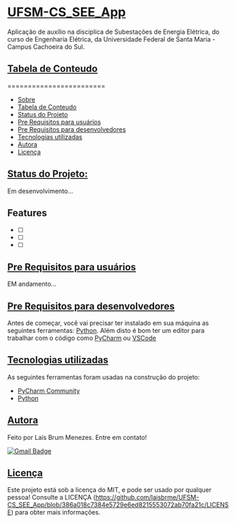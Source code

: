 # [UFSM-CS_SEE_App](#UFSM-CS_SEE_App)
Aplicação de auxílio na disciplica de Subestações de Energia Elétrica, do curso de Engenharia Elétrica, da Universidade Federal de Santa Maria - Campus Cachoeira do Sul.

## [Tabela de Conteudo](##tabela-de-conteudo)
========================
<!--ts-->
   * [Sobre](#UFSM-CS_SEE_App)
   * [Tabela de Conteudo](##tabela-de-conteudo)
   * [Status do Projeto](##status)
   * [Pre Requisitos para usuários](##pre-requisitos-usuario)
   * [Pre Requisitos para desenvolvedores](##pre-requisitos-desenvolvedores)
   * [Tecnologias utilizadas](##tecnologias)
   * [Autora](##autora)
   * [Licença](##licenca)
<!--te-->

## [Status do Projeto:](##status)
Em desenvolvimento...


## Features
- [ ] 
- [ ] 
- [ ] 


## [Pre Requisitos para usuários](##pre-requisitos-usuario)
EM andamento...


## [Pre Requisitos para desenvolvedores](##pre-requisitos-desenvolvedores)
Antes de começar, você vai precisar ter instalado em sua máquina as seguintes ferramentas:
[Python](https://www.python.org/). 
Além disto é bom ter um editor para trabalhar com o código como [PyCharm](https://www.jetbrains.com/pt-br/pycharm/) ou [VSCode](https://code.visualstudio.com/)


## [Tecnologias utilizadas](##tecnologias)

As seguintes ferramentas foram usadas na construção do projeto:

- [PyCharm Community](https://www.jetbrains.com/pt-br/pycharm/)
- [Python](https://www.python.org/)

## [Autora](##autora)

Feito por Laís Brum Menezes. Entre em contato!

[![Gmail Badge](https://img.shields.io/badge/-lais.brum@acad.ufsm.br-c14438?style=flat-square&logo=Gmail&logoColor=white&link=mailto:lais.brum@acad.ufsm.br)](mailto:lais.brum@acad.ufsm.br)

## [Licença](##licenca)
Este projeto está sob a licença do MIT, e pode ser usado por qualquer pessoa! Consulte a LICENÇA (https://github.com/laisbrme/UFSM-CS_SEE_App/blob/386a018c7384e5729e6ed8215553072ab70fa21c/LICENSE) para obter mais informações.
